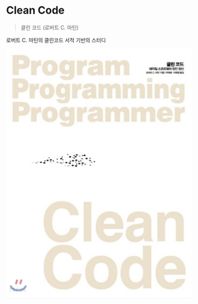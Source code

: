# Clean Code
> 클린 코드 (로버트 C. 마틴)

로버트 C. 마틴의 클린코드 서적 기반의 스터디

![](https://github.com/zeemoong/cleanCode/blob/main/cleanCode.PNG)

